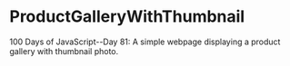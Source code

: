 # ProductGalleryWithThumbnail
100 Days of JavaScript--Day 81: A simple webpage displaying a product gallery with thumbnail photo.

